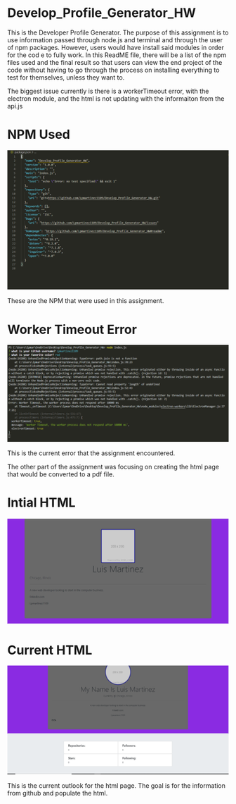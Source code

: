 # Develop_Profile_Generator_HW

This is the Developer Profile Generator. The purpose of this assignment is to use information passed through node.js and terminal and through the user of npm packages.  However, users would have install said modules in order for the cod e to fully work. In this ReadME file, there will be a list of the npm files used and the final result so that users can view the end project of the code without having to go through the process on installing everything to test for themselves, unless they want to.

The biggest issue currently is there is a workerTimeout error, with the electron module, and the html is not updating with the informaiton from the api.js

# NPM Used
![package_json.PNG](./Images/package_json.PNG)

These are the NPM that were used in this assignment.

# Worker Timeout Error
![worker_timeout.PNG](./Images/worker_timeout.PNG)

This is the current error that the assignment encountered.

The other part of the assignment was focusing on creating the html page that would be converted to a pdf file.

# Intial HTML
![intial_html_start.PNG](./Images/intial_html_start.PNG)


# Current HTML
![current_html.PNG](./Images/current_html.PNG)

This is the current outlook for the html page. The goal is for the information from github and populate the html.